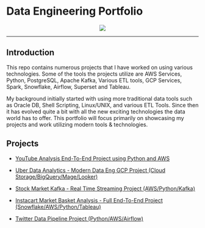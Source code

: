 # Data Engineering Portfolio

<p align="center">
    <img src="https://github.com/claydoers/Portfolio/assets/109707159/a352dacb-c89c-4c48-ac92-b7ef5543c985"></center>
</p>

--------------------------------------------------------------
## Introduction

This repo contains numerous projects that I have worked on using various technologies. Some of the tools the projects utilize are AWS Services, Python, PostgreSQL, Apache Kafka, Various ETL tools, GCP Services, Spark, Snowflake, Airflow, Superset and Tableau. 

My background initially started with using more traditional data tools such as Oracle DB, Shell Scripting, Linux/UNIX, and various ETL Tools. Since then it has evolved quite a bit with all the new exciting technologies the data world has to offer. This portfolio will focus primarily on showcasing my projects and work utilizing modern tools & technologies. 

## Projects
<ul>
    <li><a href="https://github.com/claydoers/de-youtube-analysis-project#readme" target="_blank">YouTube Analysis End-To-End Project using Python and AWS</a></li>
</ul>

<ul>
    <li><a href="https://github.com/claydoers/uber-modern-data-analytics-project" target="_blank">Uber Data Analytics - Modern Data Eng GCP Project (Cloud Storage/BigQuery/Mage/Looker) </a></li>
</ul>

<ul>
    <li><a href="https://github.com/claydoers/stock-market-real-time-streaming-project" target="_blank">Stock Market Kafka - Real Time Streaming Project (AWS/Python/Kafka) </a></li>
</ul>

<ul>
    <li><a href="https://github.com/claydoers/Instacart-data-pipeline-analysis-project" target="_blank">Instacart Market Basket Analysis - Full End-To-End Project (Snowflake/AWS/Python/Tableau) </a></li>
</ul>

<ul>
    <li><a href="https://github.com/claydoers/de-twitter-analysis-project" target="_blank">Twitter Data Pipeline Project (Python/AWS/Airflow)</a></li>
</ul>




